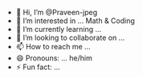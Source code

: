 - 👋 Hi, I’m @Praveen-jpeg
- 👀 I’m interested in ... Math & Coding
- 🌱 I’m currently learning ... 
- 💞️ I’m looking to collaborate on ...
- 📫 How to reach me ...
- 😄 Pronouns: ... he/him
- ⚡ Fun fact: ...

<!---
Praveen-jpeg/Praveen-jpeg is a ✨ special ✨ repository because its `README.md` (this file) appears on your GitHub profile.
You can click the Preview link to take a look at your changes.
--->
